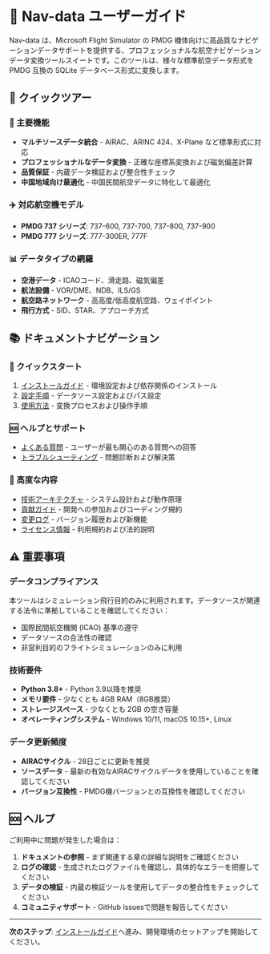 # 🛫 Nav-data ユーザーガイド

Nav-data は、Microsoft Flight Simulator の PMDG 機体向けに高品質なナビゲーションデータサポートを提供する、プロフェッショナルな航空ナビゲーションデータ変換ツールスイートです。このツールは、様々な標準航空データ形式を PMDG 互換の SQLite データベース形式に変換します。

## 📖 クイックツアー

### 🎯 主要機能
- **マルチソースデータ統合** - AIRAC、ARINC 424、X-Plane など標準形式に対応
- **プロフェッショナルなデータ変換** - 正確な座標系変換および磁気偏差計算
- **品質保証** - 内蔵データ検証および整合性チェック
- **中国地域向け最適化** - 中国民間航空データに特化して最適化

### ✈️ 対応航空機モデル
- **PMDG 737 シリーズ**: 737-600, 737-700, 737-800, 737-900
- **PMDG 777 シリーズ**: 777-300ER, 777F

### 📊 データタイプの網羅
- **空港データ** - ICAOコード、滑走路、磁気偏差
- **航法設備** - VOR/DME、NDB、ILS/GS
- **航空路ネットワーク** - 高高度/低高度航空路、ウェイポイント
- **飛行方式** - SID、STAR、アプローチ方式

## 📚 ドキュメントナビゲーション

### 🚀 クイックスタート
1. [インストールガイド](installation.md) - 環境設定および依存関係のインストール
2. [設定手順](configuration.md) - データソース設定およびパス設定
3. [使用方法](usage.md) - 変換プロセスおよび操作手順

### 🆘 ヘルプとサポート
- [よくある質問](../faq.md) - ユーザーが最も関心のある質問への回答
- [トラブルシューティング](../troubleshooting.md) - 問題診断および解決策

### 🔧 高度な内容
- [技術アーキテクチャ](../architecture.md) - システム設計および動作原理
- [貢献ガイド](../contributing.md) - 開発への参加およびコーディング規約
- [変更ログ](../changelog.md) - バージョン履歴および新機能
- [ライセンス情報](../license.md) - 利用規約および法的説明

## ⚠️ 重要事項

### データコンプライアンス
本ツールはシミュレーション飛行目的のみに利用されます。データソースが関連する法令に準拠していることを確認してください：
- 国際民間航空機関 (ICAO) 基準の遵守
- データソースの合法性の確認
- 非営利目的のフライトシミュレーションのみに利用

### 技術要件
- **Python 3.8+** - Python 3.9以降を推奨
- **メモリ要件** - 少なくとも 4GB RAM（8GB推奨）
- **ストレージスペース** - 少なくとも 2GB の空き容量
- **オペレーティングシステム** - Windows 10/11, macOS 10.15+, Linux

### データ更新頻度
- **AIRACサイクル** - 28日ごとに更新を推奨
- **ソースデータ** - 最新の有効なAIRACサイクルデータを使用していることを確認してください
- **バージョン互換性** - PMDG機バージョンとの互換性を確認してください

## 🆘 ヘルプ

ご利用中に問題が発生した場合は：

1. **ドキュメントの参照** - まず関連する章の詳細な説明をご確認ください
2. **ログの確認** - 生成されたログファイルを確認し、具体的なエラーを把握してください
3. **データの検証** - 内蔵の検証ツールを使用してデータの整合性をチェックしてください
4. **コミュニティサポート** - GitHub Issuesで問題を報告してください

---

**次のステップ**: [インストールガイド](installation.md)へ進み、開発環境のセットアップを開始してください。